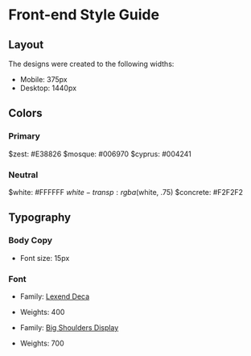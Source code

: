 # Front-end Style Guide

## Layout

The designs were created to the following widths:

- Mobile: 375px
- Desktop: 1440px

## Colors

### Primary

$zest: #E38826
$mosque: #006970
$cyprus: #004241

### Neutral

$white: #FFFFFF
$white-transp: rgba($white, .75)
$concrete: #F2F2F2

## Typography

### Body Copy

- Font size: 15px

### Font

- Family: [Lexend Deca](https://fonts.google.com/specimen/Lexend+Deca)
- Weights: 400

- Family: [Big Shoulders Display](https://fonts.google.com/specimen/Big+Shoulders+Display)
- Weights: 700

